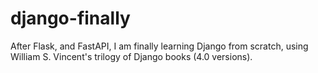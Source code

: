 # django-finally
After Flask, and FastAPI, I am finally learning Django from scratch, using William S. Vincent's trilogy of Django books (4.0 versions).
